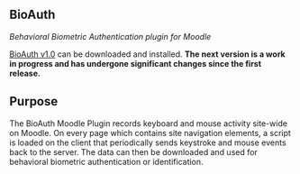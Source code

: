 ## BioAuth

*Behavioral Biometric Authentication plugin for Moodle*

[BioAuth v1.0](https://bitbucket.org/vmonaco/moodle-local_bioauth/downloads/bioauth_1.0.tar.gz) can be downloaded and installed. **The next version is a work in progress and has undergone significant changes since the first release.**

## Purpose
The BioAuth Moodle Plugin records keyboard and mouse activity site-wide on Moodle. On every page which contains site navigation elements, a script is loaded on the client that periodically sends keystroke and mouse events back to the server. The data can then be downloaded and used for behavioral biometric authentication or identification.

